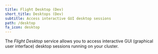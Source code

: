 ```yaml
---
title: Flight Desktop (Dev)
short_title: Desktops (Dev)
subtitle: Access interactive GUI desktop sessions
path: /desktop
fa_icon: desktop
---
```

The *Flight Desktop* service allows you to access interactive
GUI (graphical user interface) desktop sessions running on your
cluster.
